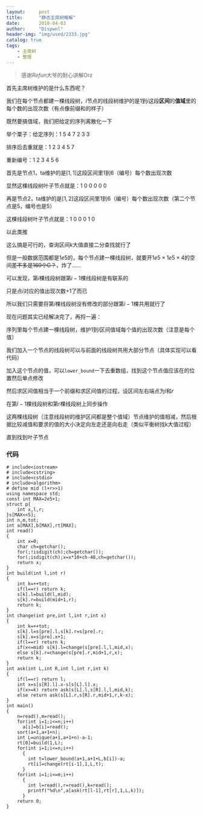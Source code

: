 ```yaml
---
layout:     post
title:      "静态主席树略解"
date:       2018-04-03
author:     "Dispwnl"
header-img: "img/used/2333.jpg"
catalog: true
tags:
    - 主席树
    - 整理
---
```

>感谢$Refun$大爷的耐心讲解Orz

首先主席树维护的是什么东西呢？

我们在每个节点都建一棵线段树，$i$节点的线段树维护的是$1$到$i$这段**区间**的**值域**里的每个数的出现次数（有点像前缀和的样子）

既然要搞值域，我们把给定的序列离散化一下

举个栗子：给定序列：1 5 4 7 2 3 3

排序后去重就是：1 2 3 4 5 7

重新编号：1 2 3 4 5 6

首先是节点$1$，ta维护的是$[1,1]$这段区间里$1$到$6$（编号）每个数出现次数

显然这棵线段树叶子节点就是：1 0 0 0 0 0

再是节点$2$，ta维护的是$[1,2]$这段区间里$1$到$6$（编号）每个数出现次数（第二个节点是$5$，编号也是$5$）

这棵线段树叶子节点就是：1 0 0 0 1 0

以此类推

这么搞是可行的，查询区间$k$大值直接二分查找就行了

但是一般数据范围都是$1e5$的，每个节点建一棵线段树，就要开$1e5\times 1e5\times 4$的空间~~差不多是160个G？~~，炸了……

可以发现，第$i$棵线段树跟第$i-1$棵线段树是有联系的

只是点$i$对应的值出现次数$+1$了而已

所以我们只需要将第$i$棵线段树没有修改的部分跟第$i-1$棵共用就行了

现在问题其实已经解决完了，再捋一遍：

序列里每个节点建一棵线段树，维护$1$到$i$区间值域每个值的出现次数（注意是每个值）

我们加入一个节点的线段树可以与前面的线段树共用大部分节点（具体实现可以看代码）

加入这个节点的值，可以<code>lower_bound</code>一下去重数组，找到这个节点值应该在的位置然后单点修改

然后求区间值相当于一个前缀和求区间值的过程，设区间左右端点为$l$和$r$

在第$l-1$棵线段树和第r棵线段树上同步操作

这两棵线段树（注意线段树的维护区间都是整个值域）节点维护的值相减，然后根据比较减值和要求的值的大小决定向左走还是向右走（类似平衡树找k大值过程）

直到找到叶子节点

### 代码
```
# include<iostream>
# include<cstring>
# include<cstdio>
# include<algorithm>
# define mid (l+r>>1)
using namespace std;
const int MAX=2e5+1;
struct p{
	int x,l,r;
}s[MAX<<5];
int n,m,tot;
int a[MAX],b[MAX],rt[MAX];
int read()
{
	int x=0;
	char ch=getchar();
	for(;!isdigit(ch);ch=getchar());
	for(;isdigit(ch);x=x*10+ch-48,ch=getchar());
	return x;
}
int build(int l,int r)
{
	int k=++tot;
	if(l==r) return k;
	s[k].l=build(l,mid);
	s[k].r=build(mid+1,r);
	return k;
}
int change(int pre,int l,int r,int x)
{
	int k=++tot;
	s[k].l=s[pre].l,s[k].r=s[pre].r;
	s[k].x=s[pre].x+1;
	if(l==r) return k;
	if(x<=mid) s[k].l=change(s[pre].l,l,mid,x);
	else s[k].r=change(s[pre].r,mid+1,r,x);
	return k;
}
int ask(int L,int R,int l,int r,int k)
{
	if(l==r) return l;
	int x=s[s[R].l].x-s[s[L].l].x;
	if(x>=k) return ask(s[L].l,s[R].l,l,mid,k);
	else return ask(s[L].r,s[R].r,mid+1,r,k-x);
}
int main()
{
	n=read(),m=read();
	for(int i=1;i<=n;i++)
	  a[i]=b[i]=read();
	sort(a+1,a+1+n);
	int L=unique(a+1,a+1+n)-a-1;
	rt[0]=build(1,L);
	for(int i=1;i<=n;i++)
	  {
	  	int t=lower_bound(a+1,a+1+L,b[i])-a;
	  	rt[i]=change(rt[i-1],1,L,t);
	  }
	for(int i=1;i<=m;i++)
	  {
	  	int l=read(),r=read(),k=read();
	  	printf("%d\n",a[ask(rt[l-1],rt[r],1,L,k)]);
	  }
	return 0;
}
```
